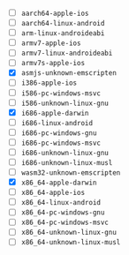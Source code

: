 - [ ] `aarch64-apple-ios`
- [ ] `aarch64-linux-android`
- [ ] `arm-linux-androideabi`
- [ ] `armv7-apple-ios`
- [ ] `armv7-linux-androideabi`
- [ ] `armv7s-apple-ios`
- [x] `asmjs-unknown-emscripten`
- [ ] `i386-apple-ios`
- [ ] `i586-pc-windows-msvc`
- [ ] `i586-unknown-linux-gnu`
- [x] `i686-apple-darwin`
- [ ] `i686-linux-android`
- [ ] `i686-pc-windows-gnu`
- [ ] `i686-pc-windows-msvc`
- [ ] `i686-unknown-linux-gnu`
- [ ] `i686-unknown-linux-musl`
- [ ] `wasm32-unknown-emscripten`
- [x] `x86_64-apple-darwin`
- [ ] `x86_64-apple-ios`
- [ ] `x86_64-linux-android`
- [ ] `x86_64-pc-windows-gnu`
- [ ] `x86_64-pc-windows-msvc`
- [ ] `x86_64-unknown-linux-gnu`
- [ ] `x86_64-unknown-linux-musl`
